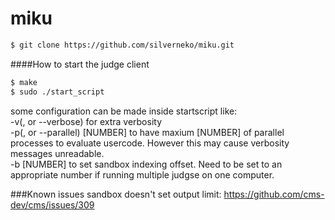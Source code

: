 miku
====

```bash
$ git clone https://github.com/silverneko/miku.git
```

####How to start the judge client
```bash
$ make
$ sudo ./start_script
```
some configuration can be made inside startscript like:<br>
-v(, or --verbose) for extra verbosity<br>
-p(, or --parallel) [NUMBER] to have maxium [NUMBER] of parallel <br>
processes to evaluate usercode. However this may cause verbosity <br>
messages unreadable.<br>
-b [NUMBER] to set sandbox indexing offset. Need to be set to an<br>
appropriate number if running multiple judgse on one computer.<br>

###Known issues
sandbox doesn't set output limit: https://github.com/cms-dev/cms/issues/309
